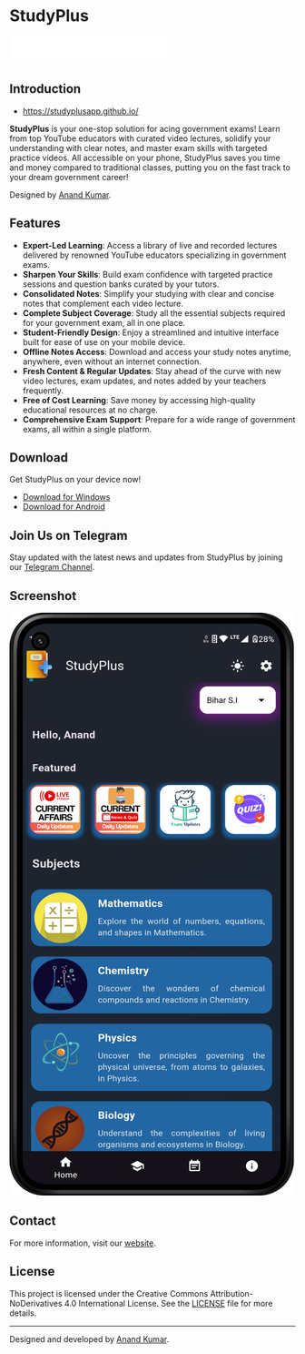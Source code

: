 # StudyPlus

![StudyPlus Logo](images/logo.png)

## Introduction
- https://studyplusapp.github.io/

**StudyPlus** is your one-stop solution for acing government exams! Learn from top YouTube educators with curated video lectures, solidify your understanding with clear notes, and master exam skills with targeted practice videos. All accessible on your phone, StudyPlus saves you time and money compared to traditional classes, putting you on the fast track to your dream government career!

Designed by [Anand Kumar](https://developer-anand-kumar.github.io/).

## Features

- **Expert-Led Learning**: Access a library of live and recorded lectures delivered by renowned YouTube educators specializing in government exams.
- **Sharpen Your Skills**: Build exam confidence with targeted practice sessions and question banks curated by your tutors.
- **Consolidated Notes**: Simplify your studying with clear and concise notes that complement each video lecture.
- **Complete Subject Coverage**: Study all the essential subjects required for your government exam, all in one place.
- **Student-Friendly Design**: Enjoy a streamlined and intuitive interface built for ease of use on your mobile device.
- **Offline Notes Access**: Download and access your study notes anytime, anywhere, even without an internet connection.
- **Fresh Content & Regular Updates**: Stay ahead of the curve with new video lectures, exam updates, and notes added by your teachers frequently.
- **Free of Cost Learning**: Save money by accessing high-quality educational resources at no charge.
- **Comprehensive Exam Support**: Prepare for a wide range of government exams, all within a single platform.

## Download

Get StudyPlus on your device now!

- [Download for Windows](https://studyplusapp.github.io/assets/studyplus/exe/StudyPlus-Windows-V1.0.2.zip)
- [Download for Android](https://studyplusapp.github.io/assets/studyplus/apk/StudyPlus-1.0.2.apk)

## Join Us on Telegram

Stay updated with the latest news and updates from StudyPlus by joining our [Telegram Channel](http://t.me/StudyPlusApp).

## Screenshot

![StudyPlus Screenshot](images/1-screen.png)

## Contact

For more information, visit our [website](https://developer-anand-kumar.github.io/).

## License

This project is licensed under the Creative Commons Attribution-NoDerivatives 4.0 International License. See the [LICENSE](LICENSE) file for more details.


---

Designed and developed by [Anand Kumar](https://developer-anand-kumar.github.io/).
